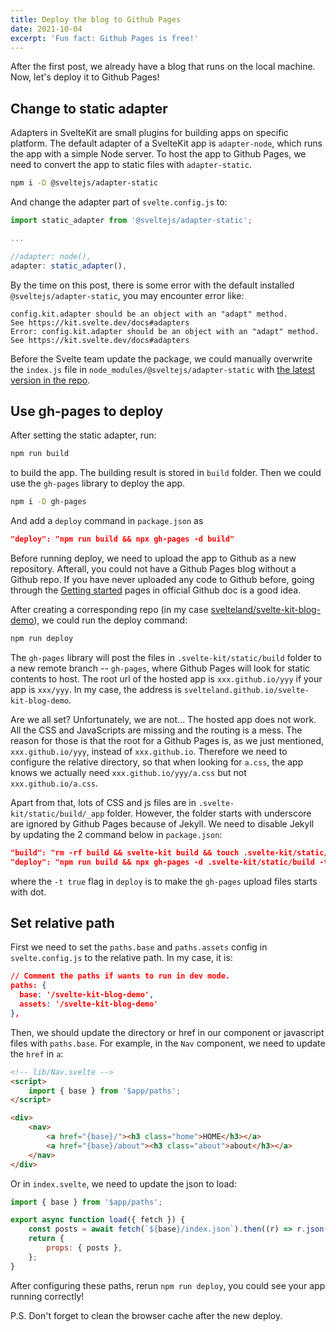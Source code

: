 ```yaml
---
title: Deploy the blog to Github Pages
date: 2021-10-04
excerpt: 'Fun fact: Github Pages is free!'
---
```


After the first post, we already have a blog that runs on the local machine. Now, let's deploy it to Github Pages!

## Change to static adapter

Adapters in SvelteKit are small plugins for building apps on specific platform. The default adapter of a SvelteKit app is `adapter-node`, which runs the app with a simple Node server. To host the app to Github Pages, we need to convert the app to static files with `adapter-static`.

```bash
npm i -D @sveltejs/adapter-static
```

And change the adapter part of `svelte.config.js` to:

```js
import static_adapter from '@sveltejs/adapter-static';

...

//adapter: node(),
adapter: static_adapter(),
```

By the time on this post, there is some error with the default installed `@sveltejs/adapter-static`, you may encounter error like:

```
config.kit.adapter should be an object with an "adapt" method.
See https://kit.svelte.dev/docs#adapters
Error: config.kit.adapter should be an object with an "adapt" method.
See https://kit.svelte.dev/docs#adapters
```

Before the Svelte team update the package, we could manually overwrite the `index.js` file in `node_modules/@sveltejs/adapter-static` with [the latest version in the repo](https://github.com/sveltejs/kit/tree/master/packages/adapter-static).

## Use gh-pages to deploy

After setting the static adapter, run:

```bash
npm run build
```

to build the app. The building result is stored in `build` folder. Then we could use the `gh-pages` library to deploy the app.

```bash
npm i -D gh-pages
```

And add a `deploy` command in `package.json` as

```json
"deploy": "npm run build && npx gh-pages -d build"
```

Before running deploy, we need to upload the app to Github as a new repository. Afterall, you could not have a Github Pages blog without a Github repo. If you have never uploaded any code to Github before, going through the [Getting started](https://docs.github.com/en/github/getting-started-with-github) pages in official Github doc is a good idea.

After creating a corresponding repo (in my case [svelteland/svelte-kit-blog-demo](https://github.com/svelteland/svelte-kit-blog-demo)), we could run the deploy command:

```bash
npm run deploy
```

The `gh-pages` library will post the files in `.svelte-kit/static/build` folder to a new remote branch -- `gh-pages`, where Github Pages will look for static contents to host. The root url of the hosted app is `xxx.github.io/yyy` if your app is `xxx/yyy`. In my case, the address is `svelteland.github.io/svelte-kit-blog-demo`.

Are we all set? Unfortunately, we are not... The hosted app does not work. All the CSS and JavaScripts are missing and the routing is a mess. The reason for those is that the root for a Github Pages is, as we just mentioned, `xxx.github.io/yyy`, instead of `xxx.github.io`. Therefore we need to configure the relative directory, so that when looking for `a.css`, the app knows we actually need `xxx.github.io/yyy/a.css` but not `xxx.github.io/a.css`.

Apart from that, lots of CSS and js files are in `.svelte-kit/static/build/_app` folder. However, the folder starts with underscore are ignored by Github Pages because of Jekyll. We need to disable Jekyll by updating the 2 command below in `package.json`:

```json
"build": "rm -rf build && svelte-kit build && touch .svelte-kit/static/build/.nojekyll",
"deploy": "npm run build && npx gh-pages -d .svelte-kit/static/build -t true"
```

where the `-t true` flag in `deploy` is to make the `gh-pages` upload files starts with dot.

## Set relative path

First we need to set the `paths.base` and `paths.assets` config in `svelte.config.js` to the relative path. In my case, it is:

```json
// Comment the paths if wants to run in dev mode.
paths: {
  base: '/svelte-kit-blog-demo',
  assets: '/svelte-kit-blog-demo'
},
```

Then, we should update the directory or href in our component or javascript files with `paths.base`. For example, in the `Nav` component, we need to update the `href` in `a`:

```html
<!-- lib/Nav.svelte -->
<script>
	import { base } from '$app/paths';
</script>

<div>
	<nav>
		<a href="{base}/"><h3 class="home">HOME</h3></a>
		<a href="{base}/about"><h3 class="about">about</h3></a>
	</nav>
</div>
```

Or in `index.svelte`, we need to update the json to load:

```js
import { base } from '$app/paths';

export async function load({ fetch }) {
	const posts = await fetch(`${base}/index.json`).then((r) => r.json());
	return {
		props: { posts },
	};
}
```

After configuring these paths, rerun `npm run deploy`, you could see your app running correctly!

P.S. Don't forget to clean the browser cache after the new deploy.
